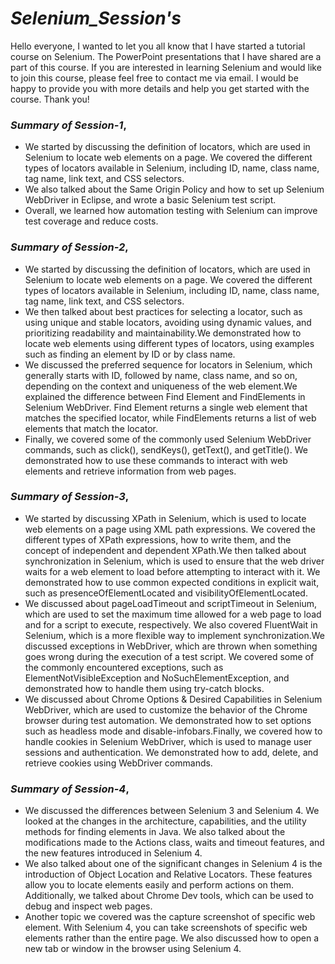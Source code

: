 # _Selenium_Session's_
Hello everyone, I wanted to let you all know that I have started a tutorial course on Selenium. The PowerPoint presentations that I have shared are a part of this course. If you are interested in learning Selenium and would like to join this course, please feel free to contact me via email. I would be happy to provide you with more details and help you get started with the course. Thank you!

### _Summary of Session-1_,
- We started by discussing the definition of locators, which are used in Selenium to locate web elements on a page. We covered the different types of locators available in Selenium, including ID, name, class name, tag name, link text, and CSS selectors.
- We also talked about the Same Origin Policy and how to set up Selenium WebDriver in Eclipse, and wrote a basic Selenium test script.
- Overall, we learned how automation testing with Selenium can improve test coverage and reduce costs.


### _Summary of Session-2_,
- We started by discussing the definition of locators, which are used in Selenium to locate web elements on a page. We covered the different types of locators available in Selenium, including ID, name, class name, tag name, link text, and CSS selectors.
- We then talked about best practices for selecting a locator, such as using unique and stable locators, avoiding using dynamic values, and prioritizing readability and maintainability.We demonstrated how to locate web elements using different types of locators, using examples such as finding an element by ID or by class name.
- We discussed the preferred sequence for locators in Selenium, which generally starts with ID, followed by name, class name, and so on, depending on the context and uniqueness of the web element.We explained the difference between Find Element and FindElements in Selenium WebDriver. Find Element returns a single web element that matches the specified locator, while FindElements returns a list of web elements that match the locator.
- Finally, we covered some of the commonly used Selenium WebDriver commands, such as click(), sendKeys(), getText(), and getTitle(). We demonstrated how to use these commands to interact with web elements and retrieve information from web pages.

### _Summary of Session-3_,
- We started by discussing XPath in Selenium, which is used to locate web elements on a page using XML path expressions. We covered the different types of XPath expressions, how to write them, and the concept of independent and dependent XPath.We then talked about synchronization in Selenium, which is used to ensure that the web driver waits for a web element to load before attempting to interact with it. We demonstrated how to use common expected conditions in explicit wait, such as presenceOfElementLocated and visibilityOfElementLocated.
- We discussed about pageLoadTimeout and scriptTimeout in Selenium, which are used to set the maximum time allowed for a web page to load and for a script to execute, respectively. We also covered FluentWait in Selenium, which is a more flexible way to implement synchronization.We discussed exceptions in WebDriver, which are thrown when something goes wrong during the execution of a test script. We covered some of the commonly encountered exceptions, such as ElementNotVisibleException and NoSuchElementException, and demonstrated how to handle them using try-catch blocks.
- We discussed about Chrome Options & Desired Capabilities in Selenium WebDriver, which are used to customize the behavior of the Chrome browser during test automation. We demonstrated how to set options such as headless mode and disable-infobars.Finally, we covered how to handle cookies in Selenium WebDriver, which is used to manage user sessions and authentication. We demonstrated how to add, delete, and retrieve cookies using WebDriver commands.

### _Summary of Session-4_,
- We discussed the differences between Selenium 3 and Selenium 4. We looked at the changes in the architecture, capabilities, and the utility methods for finding elements in Java. We also talked about the modifications made to the Actions class, waits and timeout features, and the new features introduced in Selenium 4.
- We also talked about one of the significant changes in Selenium 4 is the introduction of Object Location and Relative Locators. These features allow you to locate elements easily and perform actions on them. Additionally, we talked about Chrome Dev tools, which can be used to debug and inspect web pages.
- Another topic we covered was the capture screenshot of specific web element. With Selenium 4, you can take screenshots of specific web elements rather than the entire page. We also discussed how to open a new tab or window in the browser using Selenium 4.






